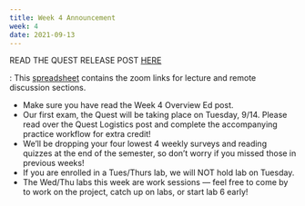 ```yaml
---
title: Week 4 Announcement
week: 4
date: 2021-09-13
---
```


READ THE QUEST RELEASE POST [HERE](https://edstem.org/us/courses/8795/discussion/609885)

: This [spreadsheet](https://docs.google.com/spreadsheets/d/1AOTqtiqEgyYB3w33_C-WA9fn8hcIw4H9ENL2htZMyGA/edit?usp=sharing) contains the zoom links for lecture and remote discussion sections.

<ul>
<li> Make sure you have read the Week 4 Overview Ed post. </li>
<li> Our first exam, the Quest will be taking place on Tuesday, 9/14. Please read over the Quest Logistics post and complete the accompanying practice workflow for extra credit! </li>
<li> We’ll be dropping your four lowest 4 weekly surveys and reading quizzes at the end of the semester, so don’t worry if you missed those in previous weeks! </li>
<li> If you are enrolled in a Tues/Thurs lab, we will NOT hold lab on Tuesday. </li>
<li> The Wed/Thu labs this week are work sessions — feel free to come by to work on the project, catch up on labs, or start lab 6 early! </li>
</ul>
